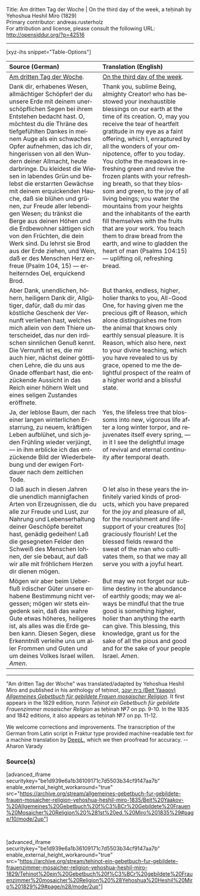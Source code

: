 <html>
<head></head>
<body>
Title: Am dritten Tag der Woche | On the third day of the week, a teḥinah by Yehoshua Heshil Miro (1829)<br />
Primary contributor: andreas.rusterholz<br />
For attribution and license, please consult the following URL: <a href="http://opensiddur.org/?p=42516">http://opensiddur.org/?p=42516</a>
<p />
<hr />

[xyz-ihs snippet="Table-Options"]<table style="margin-left: auto; margin-right: auto;" class="draggable">
<thead><tr><th id="x" style="text-align: left;">Source (German)</th><th style="text-align: left;">Translation (English)</th></tr></thead>
<tbody>
<tr><td style="vertical-align:top;">
<div class="german" lang="de">
<u>Am dritten Tag der Woche</u>.
</div></td>

<td style="vertical-align:top;">
<div class="english" lang="en">
<u>On the third day of the week</u>.
</div></td></tr>


<tr><td style="vertical-align:top;">
<div class="german" lang="de">
Dank dir, erhabenes Wesen, allmächtiger Schöpfer! der du unsere Erde mit deinem unerschöpflichen Segen bei ihrem Entstehen bedacht hast. O, möchtest du die Thräne des tiefgefühlten Dankes in meinem Auge als ein schwaches Opfer aufnehmen, das ich dir, hingerissen von all den Wundern deiner Allmacht, heute darbringe. Du kleidest die Wiesen in labendes Grün und belebst die erstarrten Gewächse mit deinem erquickenden Hauche, daß sie blühen und grünen, zur Freude aller lebendigen Wesen; du tränkst die Berge aus deinen Höhen und die Erdbewohner sättigen sich von den Früchten, die dein Werk sind. Du lehrst sie Brod aus der Erde ziehen, und Wein, daß er des Menschen Herz erfreue <span class="citation">(Psalm 104, 15)</span> — erheiterndes Oel, erquickend Brod. 
</div></td>

<td style="vertical-align:top;">
<div class="english" lang="en">
Thank you, sublime Being, almighty Creator! who has bestowed your inexhaustible blessings on our earth at the time of its creation. O, may you receive the tear of heartfelt gratitude in my eye as a faint offering, which I, enraptured by all the wonders of your omnipotence, offer to you today. You clothe the meadows in refreshing green and revive the frozen plants with your refreshing breath, so that they blossom and green, to the joy of all living beings; you water the mountains from your heights and the inhabitants of the earth fill themselves with the fruits that are your work. You teach them to draw bread from the earth, and wine to gladden the heart of man <span class="citation">(Psalms 104:15)</span> — uplifting oil, refreshing bread. 
</div></td></tr>


<tr><td style="vertical-align:top;">
<div class="german" lang="de">
Aber Dank, unendlichen, höhern, heiligern Dank dir, Allgütiger, dafür, daß du mir das köstliche Geschenk der Vernunft verliehen hast, welches mich allein von dem Thiere unterscheidet, das nur den irdischen sinnlichen Genuß kennt. Die Vernunft ist es, die mir auch hier, nächst deiner göttlichen Lehre, die du uns aus Gnade offenbart hast, die entzückende Aussicht in das Reich einer höhern Welt und eines seligen Zustandes eröffnete. 
</div></td>

<td style="vertical-align:top;">
<div class="english" lang="en">
But thanks, endless, higher, holier thanks to you, All-Good One, for having given me the precious gift of Reason, which alone distinguishes me from the animal that knows only earthly sensual pleasure. It is Reason, which also here, next to your divine teaching, which you have revealed to us by grace, opened to me the delightful prospect of the realm of a higher world and a blissful state. 
</div></td></tr>


<tr><td style="vertical-align:top;">
<div class="german" lang="de">
Ja, der leblose Baum, der nach einer langen winterlichen Erstarrung, zu neuem, kräftigen Leben aufblühet, und sich jeden Frühling wieder verjüngt, — in ihm erblicke ich das entzückende Bild der Wiederbelebung und der ewigen Fortdauer nach dem zeitlichen Tode. 
</div></td>

<td style="vertical-align:top;">
<div class="english" lang="en">
Yes, the lifeless tree that blossoms into new, vigorous life after a long winter torpor, and rejuvenates itself every spring, — in it I see the delightful image of revival and eternal continuity after temporal death. 
</div></td></tr>


<tr><td style="vertical-align:top;">
<div class="german" lang="de">
O laß auch in diesen Jahren die unendlich mannigfachen Arten von Erzeugnissen, die du alle zur Freude und Lust, zur Nahrung und Lebenserhaltung deiner Geschöpfe bereitet hast, genädig gedeihen! Laß die gesegneten Felder den Schweiß des Menschen lohnen, der sie bebaut, auf daß wir alle mit fröhlichem Herzen dir dienen mögen. 
</div></td>

<td style="vertical-align:top;">
<div class="english" lang="en">
O let also in these years the infinitely varied kinds of products, which you have prepared for the joy and pleasure of all, for the nourishment and life-support of your creatures [to] graciously flourish! Let the blessed fields reward the sweat of the man who cultivates them, so that we may all serve you with a joyful heart.</div></td></tr>


<tr><td style="vertical-align:top;">
<div class="german" lang="de">
Mögen wir aber beim Ueberfluß irdischer Güter unsere erhabene Bestimmung nicht vergessen; mögen wir stets eingedenk sein, daß das wahre Gute etwas höheres, heiligeres ist, als alles was die Erde geben kann. Diesen Segen, diese Erkenntniß verleihe uns um aller Frommen und Guten und um deines Volkes Israel willen. <em>Amen</em>.
</div></td>

<td style="vertical-align:top;">
<div class="english" lang="en">
But may we not forget our sublime destiny in the abundance of earthly goods; may we always be mindful that the true good is something higher, holier than anything the earth can give. This blessing, this knowledge, grant us for the sake of all the pious and good and for the sake of your people Israel. <em>Amen</em>.
</div></td></tr>
</tbody></table>

<hr />

"Am dritten Tag der Woche" was translated/adapted by Yehoshua Heshil Miro and published in his anthology of teḥinot, <a href="/?p=41365">בית יעקב (Beit Yaaqov) <em>Allgemeines Gebetbuch für gebildete Frauen mosaischer Religion</em></a>. It first appears in the 1829 edition, תחנות <em>Teḥinot ein Gebetbuch für gebildete Frauenzimmer mosaischer Religion</em> as teḥinah №7 on pp. 9-10. In the 1835 and 1842 editions, it also appears as teḥinah №7 on pp. 11-12. 

We welcome corrections and improvements. The transcription of the German from Latin script in Fraktur type provided machine-readable text for a machine translation by <a href="https://www.deepl.com/en/translator">DeepL</a>, which we then proofread for accuracy. --Aharon Varady
 

<h3>Source(s)</h3>

[advanced_iframe securitykey="be1d939e6a1b36109171c7d5503b34cf9147aa7b" enable_external_height_workaround="true" src="https://archive.org/stream/allgemeines-gebetbuch-fur-gebildete-frauen-mosaicher-religion-yehoshua-heshil-miro-1835/Beit%20Yaakov-%20Allgemeines%20Gebetbuch%20f%C3%BCr%20Gebildete%20Frauen%20Mosaicher%20Religion%20%281st%20ed.%20Miro%201835%29#page/10/mode/2up"]
 
&nbsp;

[advanced_iframe securitykey="be1d939e6a1b36109171c7d5503b34cf9147aa7b" enable_external_height_workaround="true" src="https://archive.org/stream/tehinot-ein-gebetbuch-fur-gebildete-frauenzimmer-mosaicher-religion-yehoshua-heshil-miro-1829/Tehinot%20ein%20Gebetbuch%20f%C3%BCr%20gebildete%20Frauenzimmer%20mosaicher%20Religion%20%28Yehoshua%20Heshil%20Miro%201829%29#page/n28/mode/2up"]

&nbsp;
</body>
</html>